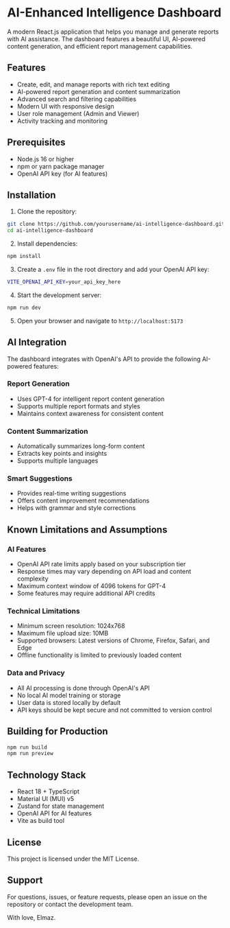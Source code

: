 # AI-Enhanced Intelligence Dashboard

A modern React.js application that helps you manage and generate reports with AI assistance. The dashboard features a beautiful UI, AI-powered content generation, and efficient report management capabilities.

## Features

- Create, edit, and manage reports with rich text editing
- AI-powered report generation and content summarization
- Advanced search and filtering capabilities
- Modern UI with responsive design
- User role management (Admin and Viewer)
- Activity tracking and monitoring

## Prerequisites

- Node.js 16 or higher
- npm or yarn package manager
- OpenAI API key (for AI features)

## Installation

1. Clone the repository:

```bash
git clone https://github.com/yourusername/ai-intelligence-dashboard.git
cd ai-intelligence-dashboard
```

2. Install dependencies:

```bash
npm install
```

3. Create a `.env` file in the root directory and add your OpenAI API key:

```bash
VITE_OPENAI_API_KEY=your_api_key_here
```

4. Start the development server:

```bash
npm run dev
```

5. Open your browser and navigate to `http://localhost:5173`

## AI Integration

The dashboard integrates with OpenAI's API to provide the following AI-powered features:

### Report Generation

- Uses GPT-4 for intelligent report content generation
- Supports multiple report formats and styles
- Maintains context awareness for consistent content

### Content Summarization

- Automatically summarizes long-form content
- Extracts key points and insights
- Supports multiple languages

### Smart Suggestions

- Provides real-time writing suggestions
- Offers content improvement recommendations
- Helps with grammar and style corrections

## Known Limitations and Assumptions

### AI Features

- OpenAI API rate limits apply based on your subscription tier
- Response times may vary depending on API load and content complexity
- Maximum context window of 4096 tokens for GPT-4
- Some features may require additional API credits

### Technical Limitations

- Minimum screen resolution: 1024x768
- Maximum file upload size: 10MB
- Supported browsers: Latest versions of Chrome, Firefox, Safari, and Edge
- Offline functionality is limited to previously loaded content

### Data and Privacy

- All AI processing is done through OpenAI's API
- No local AI model training or storage
- User data is stored locally by default
- API keys should be kept secure and not committed to version control

## Building for Production

```bash
npm run build
npm run preview
```

## Technology Stack

- React 18 + TypeScript
- Material UI (MUI) v5
- Zustand for state management
- OpenAI API for AI features
- Vite as build tool

## License

This project is licensed under the MIT License.

## Support

For questions, issues, or feature requests, please open an issue on the repository or contact the development team.

With love,
Elmaz.
